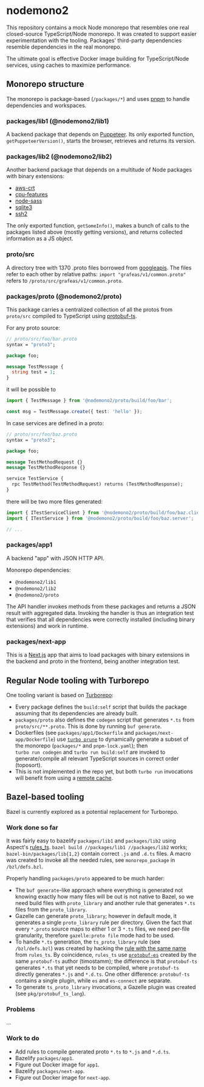 # nodemono2

This repository contains a mock Node monorepo that resembles one real closed-source TypeScript/Node monorepo. It was
created to support easier experimentation with the tooling. Packages' third-party dependencies resemble dependencies 
in the real monorepo.

The ultimate goal is effective Docker image building for TypeScript/Node services, using caches to maximize performance.

## Monorepo structure

The monorepo is package-based (`/packages/*`) and uses [pnpm](https://pnpm.io/) to handle dependencies and workspaces.

### packages/lib1 (@nodemono2/lib1)

A backend package that depends on [Puppeteer](https://www.npmjs.com/package/puppeteer). Its only exported
function, `getPuppeteerVersion()`, starts the browser, retrieves and returns its version. 

### packages/lib2 (@nodemono2/lib2)

Another backend package that depends on a multitude of Node packages with binary extensions:

* [aws-crt](https://www.npmjs.com/package/aws-crt)
* [cpu-features](https://www.npmjs.com/package/cpu-features)
* [node-sass](https://www.npmjs.com/package/node-sass)
* [sqlite3](https://www.npmjs.com/package/sqlite3)
* [ssh2](https://www.npmjs.com/package/ssh2)

The only exported function, `getSomeInfo()`, makes a bunch of calls to the packages listed above (mostly getting
versions), and returns collected information as a JS object. 

### proto/src 

A directory tree with 1370 .proto files borrowed from [googleapis](https://github.com/googleapis/googleapis).
The files refer to each other by relative paths: `import "grafeas/v1/common.proto"` refers to
`/proto/src/grafeas/v1/common.proto`.

### packages/proto (@nodemono2/proto)

This package carries a centralized collection of all the protos from `proto/src` compiled to TypeScript using
[protobuf-ts](https://github.com/timostamm/protobuf-ts).

For any proto source:
```protobuf
// proto/src/foo/bar.proto
syntax = "proto3";

package foo;

message TestMessage {
  string test = 1;
}
```
it will be possible to
```typescript
import { TestMessage } from '@nodemono2/proto/build/foo/bar';

const msg = TestMessage.create({ test: 'hello' });
```
In case services are defined in a proto:
```protobuf
// proto/src/foo/baz.proto
syntax = "proto3";

package foo;

message TestMethodRequest {} 
message TestMethodResponse {}

service TestService {
  rpc TestMethod(TestMethodRequest) returns (TestMethodResponse);
}
```
there will be two more files generated:
```typescript
import { ITestServiceClient } from '@nodemono2/proto/build/foo/baz.client';
import { ITestService } from '@nodemono2/proto/build/foo/baz.server';

// ...
```

### packages/app1

A backend "app" with JSON HTTP API. 

Monorepo dependencies:
* `@nodemono2/lib1`
* `@nodemono2/lib2` 
* `@nodemono2/proto`

The API handler invokes methods from these packages and returns a JSON result with aggregated data. Invoking the
handler is thus an integration test that verifies that all dependencies were correctly installed (including binary
extensions) and work in runtime.

### packages/next-app

This is a [Next.js](https://nextjs.org/) app that aims to load packages with binary extensions in the backend
and proto in the frontend, being another integration test.

## Regular Node tooling with Turborepo

One tooling variant is based on [Turborepo](https://turbo.build/repo):

* Every package defines the `build:self` script that builds the package assuming that its dependencies are already
  built.
* `packages/proto` also defines the `codegen` script that generates `*.ts` from `proto/src/**.proto`. This is done by
  running `buf generate`.
* Dockerfiles (see `packages/app1/Dockerfile` and `packages/next-app/Dockerfile`) use 
  [`turbo prune`](https://turbo.build/repo/docs/reference/command-line-reference/prune) to 
  dynamically generate a subset of the monorepo (`packages/*` and `pnpm-lock.yaml`); then  
  `turbo run codegen` and `turbo run build:self` are invoked to generate/compile all relevant TypeScript sources
  in correct order (toposort). 
* This is not implemented in the repo yet, but both `turbo run` invocations will benefit from using a 
  [remote cache](https://turbo.build/repo/docs/core-concepts/remote-caching).  

## Bazel-based tooling

Bazel is currently explored as a potential replacement for Turborepo.

### Work done so far

It was fairly easy to bazelify `packages/lib1` and `packages/lib2` using Aspect's [rules_ts](https://github.com/aspect-build/rules_ts). 
`bazel build //packages/lib1 //packages/lib2` works; `bazel-bin/packages/lib{1,2}` contain correct `.js` and `.d.ts` files.
A macro was created to invoke all the needed rules, see `monorepo_package` in `/bzl/defs.bzl`. 

Properly handling `packages/proto` appeared to be much harder:

* The `buf generate`-like approach where everything is generated not knowing exactly how many files will be out is
  not native to Bazel, so we need build files with `proto_library` and another rule that generates `*.ts` files from
  the `proto_library`.
* Gazelle can generate `proto_library`; however in default mode, it generates a single `proto_library` rule per directory.
  Given the fact that every `*.proto` source maps to either 1 or 3 `*.ts` files, we need per-file granularity, therefore
  `gazelle:proto file` mode had to be used.
* To handle `*.ts` generation, the `ts_proto_library` rule (see `/bzl/defs.bzl`) was created by hacking the [rule with the same name](https://github.com/aspect-build/rules_ts/blob/main/ts/proto.bzl) 
  from `rules_ts`. By coincidence, `rules_ts` use [`protobuf-es`](https://github.com/bufbuild/protobuf-es) created by the same
  `protobuf-ts` author (timostamm); the difference is that `protobuf-ts` generates `*.ts` that yet needs to be compiled, where
  `protobuf-ts` directly generates `*.js` and `*.d.ts`. One other difference: `protobuf-ts` contains a single plugin, while `es` and
  `es-connect` are separate.
* To generate `ts_proto_library` invocations, a Gazelle plugin was created (see `pkg/protobuf_ts_lang`). 

### Problems 

...

### Work to do

* Add rules to compile generated proto `*.ts` to `*.js` and `*.d.ts`.
* Bazelify `packages/app1`.
* Figure out Docker image for `app1`.
* Bazelify `packages/next-app`.
* Figure out Docker image for `next-app`.
